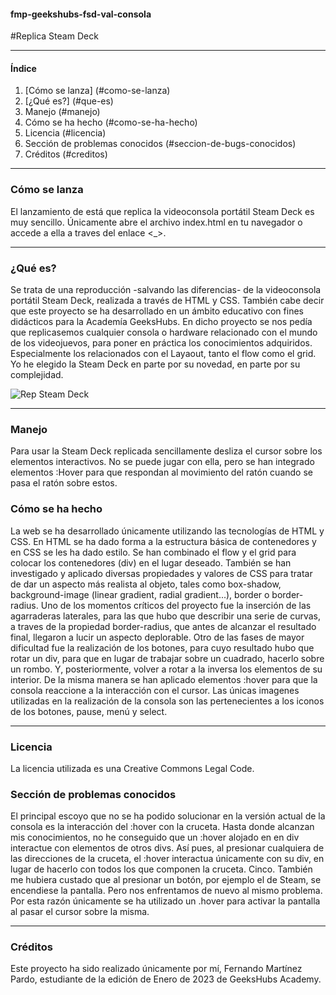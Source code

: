 #### fmp-geekshubs-fsd-val-consola

#Replica Steam Deck

***

#### Índice

1. [Cómo se lanza] (#como-se-lanza)
2. [¿Qué es?] (#que-es)
3. Manejo (#manejo)
4. Cómo se ha hecho (#como-se-ha-hecho)
5. Licencia (#licencia)
6. Sección de problemas conocidos (#seccion-de-bugs-conocidos)
7. Créditos (#creditos)

***
### Cómo se lanza

El lanzamiento de está que replica la videoconsola portátil Steam Deck es muy sencillo. Únicamente abre el archivo index.html en tu navegador o accede a ella a traves del enlace <_>.

***

### ¿Qué es?

Se trata de una reproducción -salvando las diferencias- de la videoconsola portátil Steam Deck, realizada a través de HTML y CSS.
También cabe decir que este proyecto se ha desarrollado en un ámbito educativo con fines didácticos para la Academía GeeksHubs.
En dicho proyecto se nos pedía que replicasemos cualquier consola o hardware relacionado con el mundo de los videojuevos, para poner en práctica los conocimientos adquiridos. Especialmente los relacionados con el Layaout, tanto el flow como el grid.
Yo he elegido la Steam Deck en parte por su novedad, en parte por su complejidad.

![Rep Steam Deck](https://user-images.githubusercontent.com/121863208/213922069-437f4fa6-0aaa-4500-9605-a8a5ff915230.jpg)

***

### Manejo

Para usar la Steam Deck replicada sencillamente desliza el cursor sobre los elementos interactivos.
No se puede jugar con ella, pero se han integrado elementos :Hover para que respondan al movimiento del ratón cuando se pasa el ratón sobre estos.

### Cómo se ha hecho

La web se ha desarrollado únicamente utilizando las tecnologías de HTML y CSS.
En HTML se ha dado forma a la estructura básica de contenedores y en CSS se les ha dado estilo.
Se han combinado el flow y el grid para colocar los contenedores (div) en el lugar deseado.
También se han investigado y aplicado diversas propiedades y valores de CSS para tratar de dar un aspecto más realista al objeto, tales como box-shadow, background-image (linear gradient, radial gradient...), border o border-radius.
Uno de los momentos críticos del proyecto fue la inserción de las agarraderas laterales, para las que hubo que describir una serie de curvas, a traves de la propiedad border-radius, que antes de alcanzar el resultado final, llegaron a lucir un aspecto deplorable.
Otro de las fases de mayor dificultad fue la realización de los botones, para cuyo resultado hubo que rotar un div, para que en lugar de trabajar sobre un cuadrado, hacerlo sobre un rombo. Y, posteriormente, volver a rotar a la inversa los elementos de su interior.
De la misma manera se han aplicado elementos :hover para que la consola reaccione a la interacción con el cursor.
Las únicas imagenes utilizadas en la realización de la consola son las pertenecientes a los iconos de los botones, pause, menú y select.

***

### Licencia

La licencia utilizada es una Creative Commons Legal Code.

### Sección de problemas conocidos

El principal escoyo que no se ha podido solucionar en la versión actual de la consola es la interacción del :hover con la cruceta.
Hasta donde alcanzan mis conocimientos, no he conseguido que un :hover alojado en en div interactue con elementos de otros divs. Así pues, al presionar cualquiera de las direcciones de la cruceta, el :hover interactua únicamente con su div, en lugar de hacerlo con todos los que componen la cruceta. Cinco.
También me hubiera custado que al presionar un botón, por ejemplo el de Steam, se encendiese la pantalla. Pero nos enfrentamos de nuevo al mismo problema. Por esta razón únicamente se ha utilizado un .hover para activar la pantalla al pasar el cursor sobre la misma.

***

### Créditos

Este proyecto ha sido realizado únicamente por mí, Fernando Martínez Pardo, estudiante de la edición de Enero de 2023 de GeeksHubs Academy.
